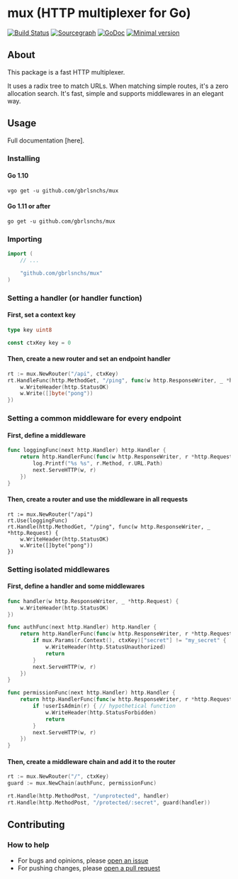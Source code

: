 # mux (HTTP multiplexer for Go)
[![Build Status](https://travis-ci.org/gbrlsnchs/mux.svg?branch=master)](https://travis-ci.org/gbrlsnchs/mux)
[![Sourcegraph](https://sourcegraph.com/github.com/gbrlsnchs/mux/-/badge.svg)](https://sourcegraph.com/github.com/gbrlsnchs/mux?badge)
[![GoDoc](https://godoc.org/github.com/gbrlsnchs/mux?status.svg)](https://godoc.org/github.com/gbrlsnchs/mux)
[![Minimal version](https://img.shields.io/badge/minimal%20version-go1.10%2B-5272b4.svg)](https://golang.org/doc/go1.10)

## About
This package is a fast HTTP multiplexer.

It uses a radix tree to match URLs. When matching simple routes, it's a zero allocation search.
It's fast, simple and supports middlewares in an elegant way.

## Usage
Full documentation [here].

### Installing
#### Go 1.10
`vgo get -u github.com/gbrlsnchs/mux`
#### Go 1.11 or after
`go get -u github.com/gbrlsnchs/mux`

### Importing
```go
import (
	// ...

	"github.com/gbrlsnchs/mux"
)
```

### Setting a handler (or handler function)
#### First, set a context key
```go
type key uint8

const ctxKey key = 0
```

#### Then, create a new router and set an endpoint handler
```go
rt := mux.NewRouter("/api", ctxKey)
rt.HandleFunc(http.MethodGet, "/ping", func(w http.ResponseWriter, _ *http.Request) {
	w.WriteHeader(http.StatusOK)
	w.Write([]byte("pong"))
})
```

### Setting a common middleware for every endpoint
#### First, define a middleware
```go
func loggingFunc(next http.Handler) http.Handler {
	return http.HandlerFunc(func(w http.ResponseWriter, r *http.Request) {
		log.Printf("%s %s", r.Method, r.URL.Path)
		next.ServeHTTP(w, r)
	})
}
```

#### Then, create a router and use the middleware in all requests
```
rt := mux.NewRouter("/api")
rt.Use(loggingFunc)
rt.Handle(http.MethodGet, "/ping", func(w http.ResponseWriter, _ *http.Request) {
	w.WriteHeader(http.StatusOK)
	w.Write([]byte("pong"))
})
```

### Setting isolated middlewares
#### First, define a handler and some middlewares
```go
func handler(w http.ResponseWriter, _ *http.Request) {
	w.WriteHeader(http.StatusOK)
})

func authFunc(next http.Handler) http.Handler {
	return http.HandlerFunc(func(w http.ResponseWriter, r *http.Request) {
		if mux.Params(r.Context(), ctxKey)["secret"] != "my_secret" {
			w.WriteHeader(http.StatusUnauthorized)
			return
		}
		next.ServeHTTP(w, r)
	})
}

func permissionFunc(next http.Handler) http.Handler {
	return http.HandlerFunc(func(w http.ResponseWriter, r *http.Request) {
		if !userIsAdmin(r) { // hypothetical function
			w.WriteHeader(http.StatusForbidden)
			return
		}
		next.ServeHTTP(w, r)
	})
}
```

#### Then, create a middleware chain and add it to the router
```go
rt := mux.NewRouter("/", ctxKey)
guard := mux.NewChain(authFunc, permissionFunc)

rt.Handle(http.MethodPost, "/unprotected", handler)
rt.Handle(http.MethodPost, "/protected/:secret", guard(handler))
```

## Contributing
### How to help
- For bugs and opinions, please [open an issue](https://github.com/gbrlsnchs/mux/issues/new)
- For pushing changes, please [open a pull request](https://github.com/gbrlsnchs/mux/compare)